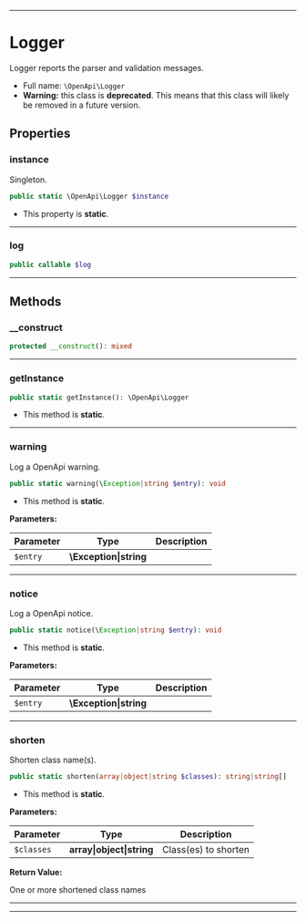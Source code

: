 ***

# Logger

Logger reports the parser and validation messages.



* Full name: `\OpenApi\Logger`
* **Warning:** this class is **deprecated**. This means that this class will likely be removed in a future version.



## Properties


### instance

Singleton.

```php
public static \OpenApi\Logger $instance
```



* This property is **static**.


***

### log



```php
public callable $log
```






***

## Methods


### __construct



```php
protected __construct(): mixed
```











***

### getInstance



```php
public static getInstance(): \OpenApi\Logger
```



* This method is **static**.







***

### warning

Log a OpenApi warning.

```php
public static warning(\Exception|string $entry): void
```



* This method is **static**.




**Parameters:**

| Parameter | Type | Description |
|-----------|------|-------------|
| `$entry` | **\Exception&#124;string** |  |




***

### notice

Log a OpenApi notice.

```php
public static notice(\Exception|string $entry): void
```



* This method is **static**.




**Parameters:**

| Parameter | Type | Description |
|-----------|------|-------------|
| `$entry` | **\Exception&#124;string** |  |




***

### shorten

Shorten class name(s).

```php
public static shorten(array|object|string $classes): string|string[]
```



* This method is **static**.




**Parameters:**

| Parameter | Type | Description |
|-----------|------|-------------|
| `$classes` | **array&#124;object&#124;string** | Class(es) to shorten |


**Return Value:**

One or more shortened class names



***


***

